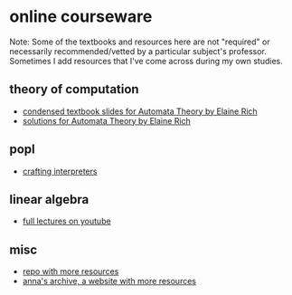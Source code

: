 # online courseware #

Note: Some of the textbooks and resources here are not "required" or necessarily recommended/vetted by a particular subject's professor.
Sometimes I add resources that I've come across during my own studies.

## theory of computation
- [condensed textbook slides for Automata Theory by Elaine Rich](https://userweb.cs.txstate.edu/~jg66/teaching/theory/)
- [solutions for Automata Theory by Elaine Rich](https://engineeringwithrajdocsupporter.files.wordpress.com/2015/05/rich_automata_solns-copy.pdf)

## popl
- [crafting interpreters](https://craftinginterpreters.com/contents.html)

## linear algebra
- [full lectures on youtube](https://youtu.be/bLULeZgwsT)

## misc
- [repo with more resources](https://github.com/Shashwat4K/Textbooks-and-study-material.git)
- [anna's archive, a website with more resources](https://annas-archive.org/md5/c08e98007c55fb678e4becd2be9a427c)
